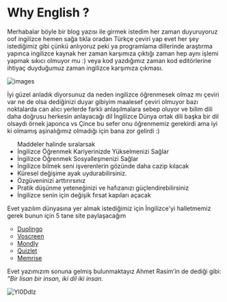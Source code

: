 <H1> Why English ? </H1> 
<p> Merhabalar böyle bir blog yazısı ile girmek istedim her zaman duyuruyoruz oof ingilizce hemen sağa tıkla oradan Türkçe çeviri yap evet her şey istediğimiz gibi çünkü anlıyoruz peki ya programlama dillerinde araştırma yapınca ingilizce kaynak her zaman karşımıza çıktığı zaman hep aynı işlemi yapmak sıkıcı olmuyor mu :) 
 veya kod yazdığımız zaman kod editörlerine ihtiyaç duyduğumuz zaman ingilizce karşımıza çıkması.                                                                    

![images](https://user-images.githubusercontent.com/63980885/161452477-5e8f5f95-bd7c-4e53-bad1-ec846624d47d.jpg)

İyi güzel anladık diyorsunuz da neden ingilizce öğrenmesek olmaz mı çeviri var ne de olsa dediğinizi duyar gibiyim maalesef çeviri olmuyor bazı noktalarda can alıcı yerlerde farklı anlaşılmalara sebep oluyor ve bilim dili daha doğrusu herkesin anlayacağı dil İngilizce Dünya ortak dili başka bir dil olsaydı örnek japonca vs Çince bu sefer onu öğrenmemiz gerekirdi ama iyi ki olmamış aşinalığımız olmadığı için bana zor gelirdi :) 
<ul type="disc">Maddeler halinde sıralarsak 
<li>İngilizce Öğrenmek Kariyerinizde Yükselmenizi Sağlar</li>
<li>İngilizce Öğrenmek Sosyalleşmenizi Sağlar</li>
<li>İngilizce bilmek seni işverenlerin gözünde daha cazip kılacak</li>
<li>Küresel değişime ayak uydurabilirsiniz.</li>
<li>Özgüveninizi arttırırsınız</li>
<li>Pratik düşünme yeteneğinizi ve hafızanızı güçlendirebilirsiniz</li>
<li>İngilizce senin için değişik fırsat kapıları açacak</li>
</ul>
<p>Evet yazılım dünyasına yer almak istediğimiz için İngilizce'yi halletmemiz gerek bunun için 5 tane site paylaşacağım   </p>
<ul type="circle">
<li><a href=https://tr.duolingo.com/>Duolingo</a></li>
<li><a href=https://www.voscreen.com/>Voscreen</a></li>
<li><a href=https://tr.mondly.com/>Mondly</a></li>
<li><a href=https://quizlet.com/tr/>Quizlet</a></li>
<li><a href=https://www.memrise.com/>Memrise</a> </li>

</ul>

Evet yazımızım sonuna gelmiş bulunmaktayız Ahmet Rasim’in de dediği gibi:  <i>”Bir lisan bir insan, iki dil iki insan.</i>
 
 
 ![Yl0Ddlz](https://user-images.githubusercontent.com/63980885/161845688-42ef58cb-d27d-41d2-9c1b-c27c1a01285f.jpg)

